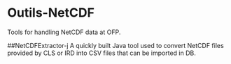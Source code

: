 # Outils-NetCDF
Tools for handling NetCDF data at OFP.

##NetCDFExtractor-j
A quickly built Java tool used to convert NetCDF files provided by CLS or IRD into CSV files that can be imported in DB.
